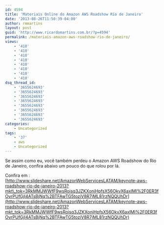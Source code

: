 ```yaml
---
id: 4594
title: 'Materiais Online do Amazon AWS Roadshow Rio de Janeiro'
date: '2013-08-26T11:50:39-04:00'
author: rmmartins
layout: post
guid: 'http://www.ricardomartins.com.br/?p=4594'
permalink: /materiais-amazon-aws-roadshow-rio-de-janeiro/
views:
    - '410'
    - '410'
    - '410'
    - '410'
    - '410'
    - '410'
    - '410'
    - '410'
dsq_thread_id:
    - '3655624693'
    - '3655624693'
    - '3655624693'
    - '3655624693'
    - '3655624693'
    - '3655624693'
    - '3655624693'
    - '3655624693'
categories:
    - Uncategorized
tags:
    - '37'
    - aws
    - Uncategorized
---
```


Se assim como eu, você também perdeu o Amazon AWS Roadshow do Rio de Janeiro, confira abaixo um pouco do que rolou por lá.

Confira em : [http://www.slideshare.net/AmazonWebServicesLATAM/keynote-aws-roadshow-rio-de-janeiro-2013?mkt\_tok=3RkMMJWWfF9wsRoisq3JZKXonjHpfsX56OkvX6axlMI%2F0ER3fOvrPUfGjI4ATsBjNq%2BTFAwTG5toziV8R7jML81rzNQQUhDr](http://www.slideshare.net/AmazonWebServicesLATAM/keynote-aws-roadshow-rio-de-janeiro-2013?mkt_tok=3RkMMJWWfF9wsRoisq3JZKXonjHpfsX56OkvX6axlMI%2F0ER3fOvrPUfGjI4ATsBjNq%2BTFAwTG5toziV8R7jML81rzNQQUhDr)